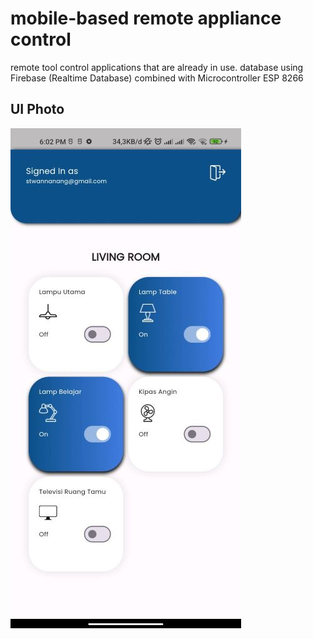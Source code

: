 # mobile-based remote appliance control

remote tool control applications that are already in use. database using Firebase (Realtime Database) combined with Microcontroller ESP 8266
## UI Photo
![alt text](https://github.com/nanangstwan/Mobile-Based-Remote-Appliance-Control/blob/master/image/UI_REMOTE.jpg?raw=true)


